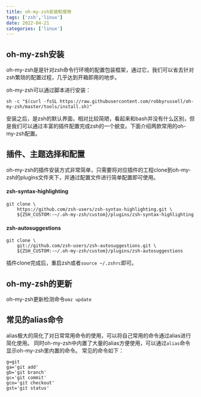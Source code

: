 ```yaml
---
title: oh-my-zsh安装和使用
tags: ['zsh','linux']
date: 2022-04-21
categories: ['linux']
---
```


## oh-my-zsh安装
oh-my-zsh是是针对zsh命令行环境的配置包装框架，通过它，我们可以省去针对zsh繁琐的配置过程，几乎达到开箱即用的地步。
<!--more-->
oh-my-zsh可以通过脚本进行安装：
```shell
sh -c "$(curl -fsSL https://raw.githubusercontent.com/robbyrussell/oh-my-zsh/master/tools/install.sh)"
```
安装之后，是zsh的默认界面，相对比较简陋，看起来和bash并没有什么区别，但是我们可以通过丰富的插件配置完成zsh的一个蜕变。下面介绍两款常用的oh-my-zsh配置。

## 插件、主题选择和配置
oh-my-zsh的插件安装方式非常简单，只需要将对应插件的工程clone到oh-my-zsh的plugins文件夹下，并通过配置文件进行简单配置即可使用。
#### zsh-syntax-highlighting
```shell
git clone \
    https://github.com/zsh-users/zsh-syntax-highlighting.git \
    ${ZSH_CUSTOM:-~/.oh-my-zsh/custom}/plugins/zsh-syntax-highlighting
```
#### zsh-autosuggestions
```shell
git clone \
    git://github.com/zsh-users/zsh-autosuggestions.git \
    ${ZSH_CUSTOM:-~/.oh-my-zsh/custom}/plugins/zsh-autosuggestions
```

插件clone完成后，重启zsh或者`source ~/.zshrc`即可。

## oh-my-zsh的更新
oh-my-zsh更新检测命令`omz update`

## 常见的alias命令
alias极大的简化了对日常常用命令的使用，可以将自己常用的命令通过alias进行简化使用。
同时oh-my-zsh中内置了大量的alias方便使用，可以通过`alias`命令显示oh-my-zsh里内置的命令。
常见的命令如下：
```shell
g=git
ga='git add'
gb='git branch'
gc='git commit'
gco='git checkout'
gst='git status'
```